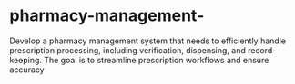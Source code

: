 # pharmacy-management-
Develop a pharmacy management system that needs to efficiently handle prescription processing, including verification, dispensing, and record-keeping. The goal is to streamline prescription workflows and ensure accuracy
